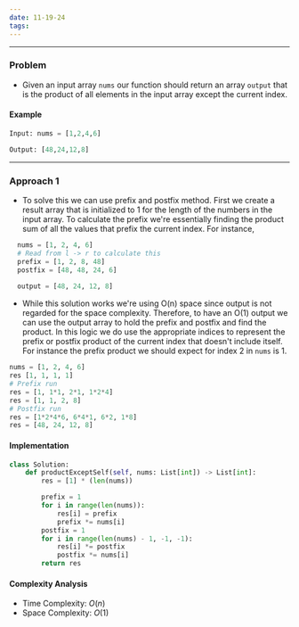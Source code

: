 ```yaml
---
date: 11-19-24
tags:
---
```

---
### Problem

- Given an input array `nums` our function should return an array `output` that is the product of all elements in the input array except the current index.

#### Example

```python
Input: nums = [1,2,4,6]

Output: [48,24,12,8]
```

---
### Approach 1

- To solve this we can use prefix and postfix method. First we create a result array that is initialized to 1 for the length of the numbers in the input array. To calculate the prefix we're essentially finding the product sum of all the values that prefix the current index. For instance,
  
```python
  nums = [1, 2, 4, 6]
  # Read from l -> r to calculate this
  prefix = [1, 2, 8, 48]
  postfix = [48, 48, 24, 6]
  
  output = [48, 24, 12, 8]
```
  
- While this solution works we're using O(n) space since output is not regarded for the space complexity.  Therefore, to have an O(1) output we can use the output array to hold the prefix and postfix and find the product. In this logic we do use the appropriate indices to represent the prefix or postfix product of the current index that doesn't include itself. For instance the prefix product we should expect for index 2 in `nums` is 1.
  
```python
nums = [1, 2, 4, 6]
res [1, 1, 1, 1]
# Prefix run
res = [1, 1*1, 2*1, 1*2*4]
res = [1, 1, 2, 8]
# Postfix run
res = [1*2*4*6, 6*4*1, 6*2, 1*8]
res = [48, 24, 12, 8]
```

#### Implementation

```python
class Solution:
    def productExceptSelf(self, nums: List[int]) -> List[int]:
        res = [1] * (len(nums))

        prefix = 1
        for i in range(len(nums)):
            res[i] = prefix
            prefix *= nums[i]
        postfix = 1
        for i in range(len(nums) - 1, -1, -1):
            res[i] *= postfix
            postfix *= nums[i]
        return res
```

#### Complexity Analysis

- Time Complexity: $O(n)$
- Space Complexity: $O(1)$
